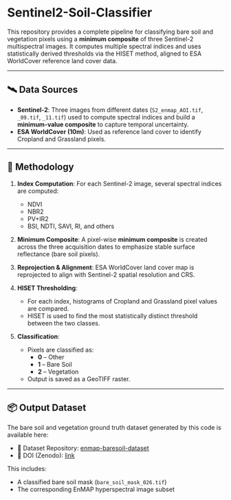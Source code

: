 # Sentinel2-Soil-Classifier

This repository provides a complete pipeline for classifying bare soil and vegetation pixels using a **minimum composite** of three Sentinel-2 multispectral images. It computes multiple spectral indices and uses statistically derived thresholds via the HISET method, aligned to ESA WorldCover reference land cover data.

---

## 🛰️ Data Sources

- **Sentinel-2**: Three images from different dates (`S2_enmap_AOI.tif`, `_09.tif`, `_11.tif`) used to compute spectral indices and build a **minimum-value composite** to capture temporal uncertainty.
- **ESA WorldCover (10m)**: Used as reference land cover to identify Cropland and Grassland pixels.

---

## 🧮 Methodology

1. **Index Computation**: For each Sentinel-2 image, several spectral indices are computed:
    - NDVI
    - NBR2
    - PV+IR2 
    - BSI, NDTI, SAVI, RI, and others

2. **Minimum Composite**: A pixel-wise **minimum composite** is created across the three acquisition dates to emphasize stable surface reflectance (bare soil pixels).

3. **Reprojection & Alignment**: ESA WorldCover land cover map is reprojected to align with Sentinel-2 spatial resolution and CRS.

4. **HISET Thresholding**:
    - For each index, histograms of Cropland and Grassland pixel values are compared.
    - HISET is used to find the most statistically distinct threshold between the two classes.

5. **Classification**:
    - Pixels are classified as:
        - **0** – Other
        - **1** – Bare Soil
        - **2** – Vegetation
    - Output is saved as a GeoTIFF raster.

---

## 📦 Output Dataset

The bare soil and vegetation ground truth dataset generated by this code is available here:

- 📁 Dataset Repository: [enmap-baresoil-dataset](https://github.com/harisA1/Benchmark-EnMAP-Dataset-for-Unmixing)
- 📄 DOI (Zenodo): [link](https://zenodo.org/records/15962350)

This includes:
- A classified bare soil mask (`bare_soil_mask_026.tif`)
- The corresponding EnMAP hyperspectral image subset


